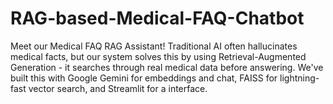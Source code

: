 # RAG-based-Medical-FAQ-Chatbot
Meet our Medical FAQ RAG Assistant! Traditional AI often hallucinates medical facts, but our system solves this by using Retrieval-Augmented Generation - it searches through real medical data before answering. We've built this with Google Gemini for embeddings and chat, FAISS for lightning-fast vector search, and Streamlit for a interface. 

